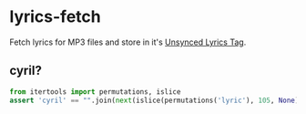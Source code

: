 # lyrics-fetch

Fetch lyrics for MP3 files and store in it's [Unsynced Lyrics Tag](http://id3.org/id3v2.3.0/#Unsychronised_lyrics.2Ftext_transcription).

## cyril?

```python
from itertools import permutations, islice
assert 'cyril' == "".join(next(islice(permutations('lyric'), 105, None)))
```

<!-- cyril? [cyril](https://en.wikipedia.org/wiki/Cyril). -->
